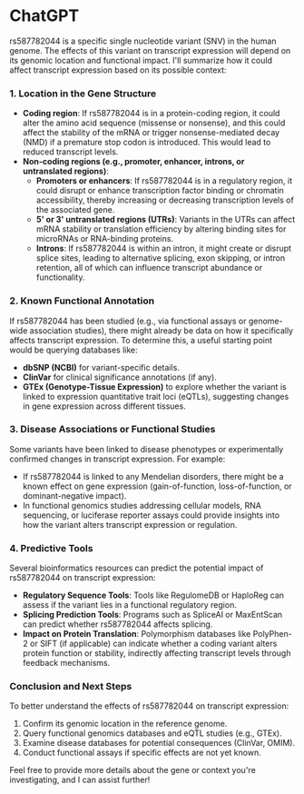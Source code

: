 # ChatGPT

rs587782044 is a specific single nucleotide variant (SNV) in the human genome. The effects of this variant on transcript expression will depend on its genomic location and functional impact. I'll summarize how it could affect transcript expression based on its possible context:

### 1. **Location in the Gene Structure**
   - **Coding region**: If rs587782044 is in a protein-coding region, it could alter the amino acid sequence (missense or nonsense), and this could affect the stability of the mRNA or trigger nonsense-mediated decay (NMD) if a premature stop codon is introduced. This would lead to reduced transcript levels.
   - **Non-coding regions (e.g., promoter, enhancer, introns, or untranslated regions)**:
     - **Promoters or enhancers**: If rs587782044 is in a regulatory region, it could disrupt or enhance transcription factor binding or chromatin accessibility, thereby increasing or decreasing transcription levels of the associated gene.
     - **5' or 3' untranslated regions (UTRs)**: Variants in the UTRs can affect mRNA stability or translation efficiency by altering binding sites for microRNAs or RNA-binding proteins.
     - **Introns**: If rs587782044 is within an intron, it might create or disrupt splice sites, leading to alternative splicing, exon skipping, or intron retention, all of which can influence transcript abundance or functionality.

### 2. **Known Functional Annotation**
If rs587782044 has been studied (e.g., via functional assays or genome-wide association studies), there might already be data on how it specifically affects transcript expression. To determine this, a useful starting point would be querying databases like:
   - **dbSNP (NCBI)** for variant-specific details.
   - **ClinVar** for clinical significance annotations (if any).
   - **GTEx (Genotype-Tissue Expression)** to explore whether the variant is linked to expression quantitative trait loci (eQTLs), suggesting changes in gene expression across different tissues.

### 3. **Disease Associations or Functional Studies**
Some variants have been linked to disease phenotypes or experimentally confirmed changes in transcript expression. For example:
   - If rs587782044 is linked to any Mendelian disorders, there might be a known effect on gene expression (gain-of-function, loss-of-function, or dominant-negative impact).
   - In functional genomics studies addressing cellular models, RNA sequencing, or luciferase reporter assays could provide insights into how the variant alters transcript expression or regulation.

### 4. **Predictive Tools**
Several bioinformatics resources can predict the potential impact of rs587782044 on transcript expression:
   - **Regulatory Sequence Tools**: Tools like RegulomeDB or HaploReg can assess if the variant lies in a functional regulatory region.
   - **Splicing Prediction Tools**: Programs such as SpliceAI or MaxEntScan can predict whether rs587782044 affects splicing.
   - **Impact on Protein Translation**: Polymorphism databases like PolyPhen-2 or SIFT (if applicable) can indicate whether a coding variant alters protein function or stability, indirectly affecting transcript levels through feedback mechanisms.

### Conclusion and Next Steps
To better understand the effects of rs587782044 on transcript expression:
1. Confirm its genomic location in the reference genome.
2. Query functional genomics databases and eQTL studies (e.g., GTEx).
3. Examine disease databases for potential consequences (ClinVar, OMIM).
4. Conduct functional assays if specific effects are not yet known.

Feel free to provide more details about the gene or context you're investigating, and I can assist further!